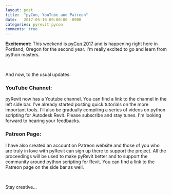 ```yaml
---
layout: post
title:  "pyCon, YouTube and Patreon"
date:   2017-05-16 09:00:00 -0900
categories: pyrevit pycon
comments: true
---
```


**Excitement:**
This weekend is [pyCon 2017](https://us.pycon.org/2017/) and is happening right here in Portland, Oregon for the second year. I'm really excited to go and learn from python masters.

&nbsp;

And now, to the usual updates:

### YouTube Channel:
pyRevit now has a Youtube channel. You can find a link to the channel in the left side bar. I've already started posting quick tutorials on the more important tools. I'll also be gradually compiling a series of videos on python scripting for Autodesk Revit. Please subscribe and stay tunes. I'm looking forward to hearing your feedbacks.

### Patreon Page:
I have also created an account on Patreon website and those of you who are truly in love with pyRevit can sign up there to support the project. All the proceedings will be used to make pyRevit better and to support the community around python scripting for Revit. You can find a link to the Patreon page on the side bar as well.

&nbsp;

Stay creative...
